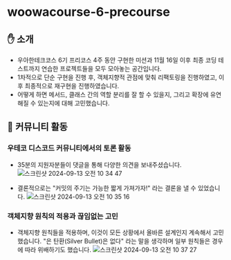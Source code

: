 # woowacourse-6-precourse

## ✋ 소개

- 우아한테크코스 6기 프리코스 4주 동안 구현한 미션과 11월 16일 이후 최종 코딩 테스트까지 연습한 프로젝트들을 모두 모아놓는 공간입니다.
- 1차적으로 단순 구현을 진행 후, 객체지향적 관점에 맞춰 리팩토링을 진행하였고, 이후 최종적으로 재구현을 진행하였습니다.
- 어떻게 하면 메서드, 클래스 간의 역할 분리를 잘 할 수 있을지, 그리고 확장에 유연해질 수 있는지에 대해 고민했습니다.


## 🚀 커뮤니티 활동

### 우테코 디스코드 커뮤니티에서의 토론 활동
- 35분의 지원자분들이 댓글을 통해 다양한 의견을 보내주셨습니다.
![스크린샷 2024-09-13 오전 10 34 47](https://github.com/user-attachments/assets/cd5ddd3c-498d-42d9-82df-97bff447266c)

- 결론적으로는 "커밋의 주기는 가능한 짧게 가져가자!" 라는 결론을 낼 수 있었습니다.
![스크린샷 2024-09-13 오전 10 35 16](https://github.com/user-attachments/assets/5757c08a-4b0b-443a-8537-2f23c04bf56b)

### 객체지향 원칙의 적용과 끊임없는 고민

- 객체지향 원칙들을 적용하며, 이것이 모든 상황에서 올바른 설계인지 계속해서 고민했습니다. "은 탄환(Silver Bullet)은 없다" 라는 말을 생각하며 일부 원칙들은 경우에 따라 위배하기도 했습니다.
![스크린샷 2024-09-13 오전 10 37 27](https://github.com/user-attachments/assets/6cf25ff1-ba82-4836-8035-668107d77dfc)

 
